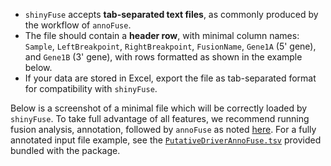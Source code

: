 - `shinyFuse` accepts **tab-separated text files**, as commonly produced by the workflow of `annoFuse`.
- The file should contain a **header row**, with minimal column names: `Sample`, `LeftBreakpoint`, `RightBreakpoint`, `FusionName`, `Gene1A` (5' gene), and `Gene1B` (3' gene), with rows formatted as shown in the example below.
- If your data are stored in Excel, export the file as tab-separated format for compatibility with `shinyFuse`.

Below is a screenshot of a minimal file which will be correctly loaded by `shinyFuse`.
To take full advantage of all features, we recommend running fusion analysis, annotation, followed by `annoFuse` as noted [here](https://github.com/d3b-center/annoFuse#install-package).
For a fully annotated input file example, see the [`PutativeDriverAnnoFuse.tsv`](https://github.com/d3b-center/annoFuse/blob/master/inst/extdata/PutativeDriverAnnoFuse.tsv) provided bundled with the package.
